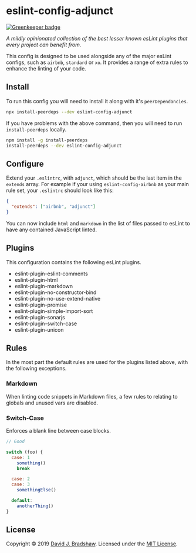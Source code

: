 # eslint-config-adjunct

[![Greenkeeper badge](https://badges.greenkeeper.io/davidjbradshaw/eslint-config-adjunct.svg)](https://greenkeeper.io/)

_A mildly opinionated collection of the best lesser known esLint plugins that every project can benefit from._

This config is designed to be used alongside any of the major esLint configs, such as `airbnb`, `standard` or `xo`. It provides a range of extra rules to enhance the linting of your code.

## Install

To run this config you will need to install it along with it's `peerDependancies`.

```sh
npx install-peerdeps --dev eslint-config-adjunct
```

If you have problems with the above command, then you will need to run `install-peerdeps` locally.

```sh
npm install -g install-peerdeps
install-peerdeps --dev eslint-config-adjunct
```

## Configure

Extend your `.eslintrc`, with `adjunct`, which should be the last item in the `extends` array. For example if your using `eslint-config-airbnb` as your main rule set, your `.eslintrc` should look like this:

```json
{
  "extends": ["airbnb", "adjunct"]
}
```

You can now include `html` and `markdown` in the list of files passed to esLint to have any contained JavaScript linted.

## Plugins

This configuration contains the following esLint plugins.

* eslint-plugin-eslint-comments
* eslint-plugin-html
* eslint-plugin-markdown
* eslint-plugin-no-constructor-bind
* eslint-plugin-no-use-extend-native
* eslint-plugin-promise
* eslint-plugin-simple-import-sort
* eslint-plugin-sonarjs
* eslint-plugin-switch-case
* eslint-plugin-unicon

## Rules

In the most part the default rules are used for the plugins listed above, with the following exceptions.

### Markdown

When linting code snippets in Markdown files, a few rules to relating to globals and unused vars are disabled.

### Switch-Case

Enforces a blank line between case blocks.

```js
// Good

switch (foo) {
  case: 1
    something()
    break

  case: 2
  case: 3
    somethingElse()

  default:
    anotherThing()
}
```

## License
Copyright &copy; 2019 [David J. Bradshaw](https://github.com/davidjbradshaw).
Licensed under the [MIT License](LICENSE).
